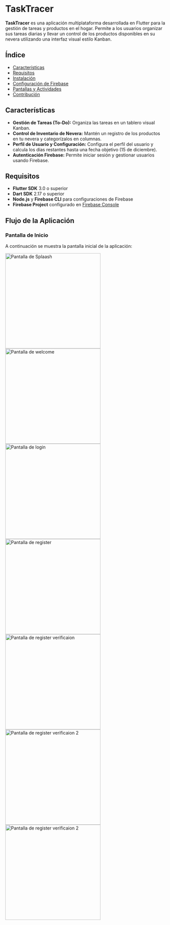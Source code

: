 # TaskTracer

**TaskTracer** es una aplicación multiplataforma desarrollada en Flutter para la gestión de tareas y productos en el hogar. Permite a los usuarios organizar sus tareas diarias y llevar un control de los productos disponibles en su nevera utilizando una interfaz visual estilo Kanban.

## Índice

- [Características](#características)
- [Requisitos](#requisitos)
- [Instalación](#instalación)
- [Configuración de Firebase](#configuración-de-firebase)
- [Pantallas y Actividades](#pantallas-y-actividades)
- [Contribución](#contribución)

## Características

- **Gestión de Tareas (To-Do):** Organiza las tareas en un tablero visual Kanban.
- **Control de Inventario de Nevera:** Mantén un registro de los productos en tu nevera y categorízalos en columnas.
- **Perfil de Usuario y Configuración:** Configura el perfil del usuario y calcula los días restantes hasta una fecha objetivo (15 de diciembre).
- **Autenticación Firebase:** Permite iniciar sesión y gestionar usuarios usando Firebase.

## Requisitos

- **Flutter SDK** 3.0 o superior
- **Dart SDK** 2.17 o superior
- **Node.js** y **Firebase CLI** para configuraciones de Firebase
- **Firebase Project** configurado en [Firebase Console](https://console.firebase.google.com/)




## Flujo de la Aplicación

### Pantalla de Inicio
A continuación se muestra la pantalla inicial de la aplicación:

<img src="https://gitlab.com/borjamerchan/tasktracer/-/raw/master/TFG/img/img/splaah.jpeg?ref_type=heads" alt="Pantalla de Splaash" width="300" />

<img src="https://gitlab.com/borjamerchan/tasktracer/-/raw/master/TFG/img/img/welcome.jpeg?ref_type=heads" alt="Pantalla de welcome " width="300" />

<img src="https://gitlab.com/borjamerchan/tasktracer/-/raw/master/TFG/img/img/login.jpeg?ref_type=heads" alt="Pantalla de login " width="300" />

<img src="https://gitlab.com/borjamerchan/tasktracer/-/raw/master/TFG/img/img/registar1.jpeg?ref_type=heads" alt="Pantalla de register " width="300" />

<img src="https://gitlab.com/borjamerchan/tasktracer/-/raw/master/TFG/img/img/verificacion%20pantalla.jpeg?ref_type=heads" alt="Pantalla de register verificaion " width="300" />

<img src="https://gitlab.com/borjamerchan/tasktracer/-/raw/master/TFG/img/img/correo.jpeg?ref_type=heads" alt="Pantalla de register verificaion 2 " width="300" />
<img src="https://gitlab.com/borjamerchan/tasktracer/-/raw/master/TFG/img/img/verificacio.png?ref_type=heads" alt="Pantalla de register verificaion 2 " width="300" />